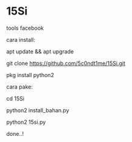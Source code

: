 # 15Si
tools facebook

cara install:

apt update && apt upgrade

git clone https://github.com/5c0ndt1me/15Si.git

pkg install python2

cara pake:

cd 15Si

python2 install_bahan.py

python2 15si.py

done..!
